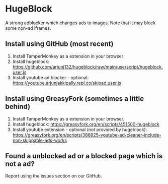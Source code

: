 # HugeBlock
A strong adblocker which changes ads to images. Note that it may block some non-ad iframes.

## Install using GitHub (most recent)
1. Install TamperMonkey as a extension in your browser
2. Install hugeblock: https://github.com/arjunj132/hugeblock/raw/main/userscript/hugeblock.user.js
3. Install youtube ad blocker - optional: https://youtube.arjunjakkipally.repl.co/skipad.user.js

## Install using GreasyFork (sometimes a little behind)
1. Install TamperMonkey as a extension in your browser.
2. Install hugeblock: https://greasyfork.org/en/scripts/451500-hugeblock
3. Install youtube extension - optional (not provided by hugeblock): https://greasyfork.org/en/scripts/386925-youtube-ad-cleaner-include-non-skippable-ads-works

## Found a unblocked ad or a blocked page which is not a ad?
Report using the issues section on our GitHub.
